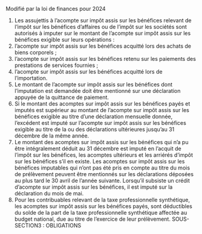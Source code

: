 Modifié par la loi de finances pour 2024
1) Les assujettis à l’acompte sur impôt assis sur les bénéfices relevant de l’impôt sur les bénéfices d’affaires ou de l’impôt sur les sociétés sont autorisés à imputer sur le montant de l’acompte sur impôt assis sur les bénéfices exigible sur leurs opérations :
1) l’acompte sur impôt assis sur les bénéfices acquitté lors des achats de biens
corporels ;
2) l’acompte sur impôt assis sur les bénéfices retenu sur les paiements des
prestations de services fournies ;
3) l’acompte sur impôt assis sur les bénéfices acquitté lors de l’importation.
2) Le montant de l’acompte sur impôt assis sur les bénéfices dont l’imputation est
demandée  doit  être  mentionné  sur  une  déclaration  appuyée  de  la  quittance  de paiement.
3) Si le montant des acomptes sur impôt assis sur les bénéfices payés et imputés est
supérieur au montant de l’acompte sur impôt assis sur les bénéfices exigible au titre d’une déclaration mensuelle donnée, l’excédent est imputé sur l’acompte sur impôt assis sur les bénéfices exigible au titre de la ou des déclarations ultérieures jusqu’au 31 décembre de la même année.
4) Le  montant  des  acomptes  sur  impôt  assis  sur  les  bénéfices  qui  n’a  pu  être
intégralement déduit au 31 décembre est imputé en l’acquit de l’impôt sur les bénéfices, les acomptes ultérieurs et les arriérés d’impôt sur les bénéfices s’il en existe.
Les acomptes sur impôt assis sur les bénéfices imputables qui n’ont pas été pris en compte au titre du mois de prélèvement peuvent être mentionnés sur les déclarations déposées au plus tard le 30 avril de l’année suivante. Lorsqu’il subsiste un crédit d’acompte sur impôt assis sur les bénéfices, il est imputé sur la déclaration du mois de mai.
5) Pour les contribuables relevant de la taxe professionnelle synthétique, les acomptes
sur impôt assis sur les bénéfices payés, sont déductibles du solde de la part de la taxe professionnelle synthétique affectée au budget national, due au titre de l’exercice de leur prélèvement.
SOUS-SECTION3 : OBLIGATIONS
